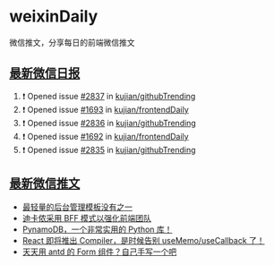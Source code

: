 # weixinDaily
微信推文，分享每日的前端微信推文

## [最新微信日报](https://github.com/kujian/weixinDaily/issues)

<!--START_SECTION:activity-->
1. ❗ Opened issue [#2837](https://github.com/kujian/githubTrending/issues/2837) in [kujian/githubTrending](https://github.com/kujian/githubTrending)
2. ❗ Opened issue [#1693](https://github.com/kujian/frontendDaily/issues/1693) in [kujian/frontendDaily](https://github.com/kujian/frontendDaily)
3. ❗ Opened issue [#2836](https://github.com/kujian/githubTrending/issues/2836) in [kujian/githubTrending](https://github.com/kujian/githubTrending)
4. ❗ Opened issue [#1692](https://github.com/kujian/frontendDaily/issues/1692) in [kujian/frontendDaily](https://github.com/kujian/frontendDaily)
5. ❗ Opened issue [#2835](https://github.com/kujian/githubTrending/issues/2835) in [kujian/githubTrending](https://github.com/kujian/githubTrending)
<!--END_SECTION:activity-->


## [最新微信推文](https://weixin.qdkfweb.cn/)

<!-- BLOG-POST-LIST:START -->
- [最轻量的后台管理模板没有之一](https://weixin.qdkfweb.cn/42323.html)
- [迪卡侬采用 BFF 模式以强化前端团队](https://weixin.qdkfweb.cn/42324.html)
- [PynamoDB，一个非常实用的 Python 库！](https://weixin.qdkfweb.cn/42327.html)
- [React 即将推出 Compiler，是时候告别 useMemo/useCallback 了！](https://weixin.qdkfweb.cn/42320.html)
- [天天用 antd 的 Form 组件？自己手写一个吧](https://weixin.qdkfweb.cn/42345.html)
<!-- BLOG-POST-LIST:END -->